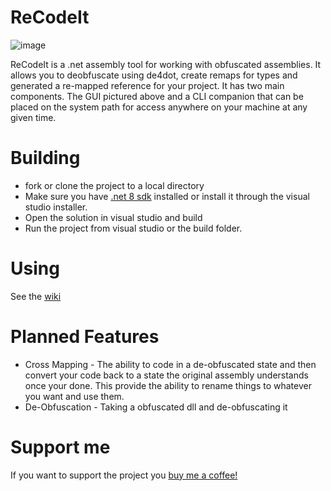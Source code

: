 # ReCodeIt

![image](https://github.com/CJ-SPT/ReCodeIt/assets/161484149/3bdec51c-ca48-4678-a492-5cfd0595f980)


ReCodeIt is a .net assembly tool for working with obfuscated assemblies. It allows you to deobfuscate using de4dot, create remaps for types and generated a re-mapped reference for your project. It has two main components. The GUI pictured above and a CLI companion that can be placed on the system path for access anywhere on your machine at any given time.

# Building
- fork or clone the project to a local directory
- Make sure you have  [.net 8 sdk](https://dotnet.microsoft.com/en-us/download/dotnet/8.0) installed or install it through the visual studio installer.
- Open the solution in visual studio and build
- Run the project from visual studio or the build folder.

# Using
See the [wiki](https://github.com/CJ-SPT/ReCodeIt/wiki)

# Planned Features
- Cross Mapping - The ability to code in a de-obfuscated state and then convert your code back to a state the original assembly understands once your done. This provide the ability to rename things to whatever you want and use them.
- De-Obfuscation - Taking a obfuscated dll and de-obfuscating it

# Support me

If you want to support the project you [buy me a coffee!](https://ko-fi.com/dirtbikercj)
